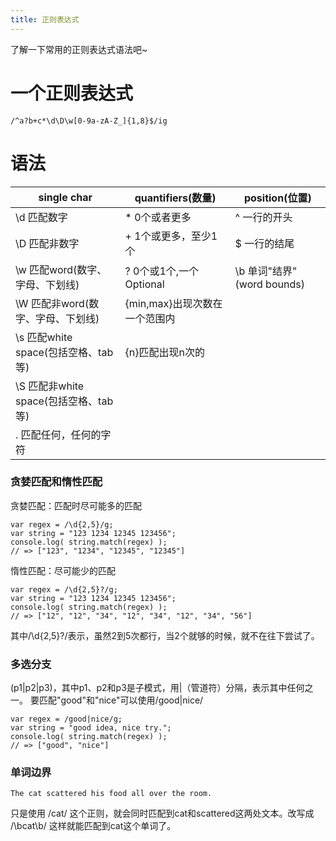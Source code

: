 ```yaml
---
title: 正则表达式
---
```


了解一下常用的正则表达式语法吧~
<!-- more -->

# 一个正则表达式
`/^a?b+c*\d\D\w[0-9a-zA-Z_]{1,8}$/ig`

# 语法

| single char | quantifiers(数量) | position(位置) |
| --- | --- | --- |
| \d 匹配数字 | * 0个或者更多 | ^ 一行的开头 |
| \D 匹配非数字 | + 1个或更多，至少1个 | $ 一行的结尾 |
| \w 匹配word(数字、字母、下划线) | ? 0个或1个,一个Optional | \b 单词"结界"(word bounds) |
| \W 匹配非word(数字、字母、下划线) | {min,max}出现次数在一个范围内 |  |
| \s 匹配white space(包括空格、tab等) | {n}匹配出现n次的 |  |
| \S 匹配非white space(包括空格、tab等) |  |  |
| . 匹配任何，任何的字符 |  |  |

### 贪婪匹配和惰性匹配
贪婪匹配：匹配时尽可能多的匹配

```
var regex = /\d{2,5}/g;
var string = "123 1234 12345 123456";
console.log( string.match(regex) ); 
// => ["123", "1234", "12345", "12345"]
```
惰性匹配：尽可能少的匹配

```
var regex = /\d{2,5}?/g;
var string = "123 1234 12345 123456";
console.log( string.match(regex) ); 
// => ["12", "12", "34", "12", "34", "12", "34", "56"]
```
其中/\d{2,5}?/表示，虽然2到5次都行，当2个就够的时候，就不在往下尝试了。

### 多选分支
(p1|p2|p3)，其中p1、p2和p3是子模式，用|（管道符）分隔，表示其中任何之一。
要匹配"good"和"nice"可以使用/good|nice/

```
var regex = /good|nice/g;
var string = "good idea, nice try.";
console.log( string.match(regex) ); 
// => ["good", "nice"]
```

### 单词边界

```
The cat scattered his food all over the room.
```
只是使用 /cat/ 这个正则，就会同时匹配到cat和scattered这两处文本。改写成 /\bcat\b/ 这样就能匹配到cat这个单词了。

